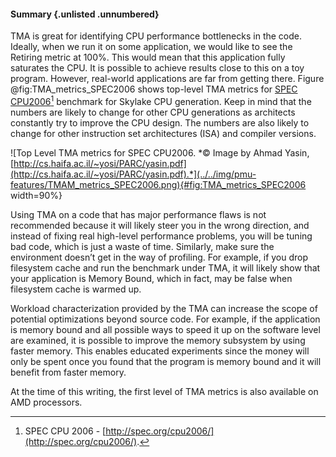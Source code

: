#### Summary {.unlisted .unnumbered}

TMA is great for identifying CPU performance bottlenecks in the code. Ideally, when we run it on some application, we would like to see the Retiring metric at 100%.  This would mean that this application fully saturates the CPU. It is possible to achieve results close to this on a toy program. However, real-world applications are far from getting there. Figure @fig:TMA_metrics_SPEC2006 shows top-level TMA metrics for [SPEC CPU2006](http://spec.org/cpu2006/)[^13] benchmark for Skylake CPU generation. Keep in mind that the numbers are likely to change for other CPU generations as architects constantly try to improve the CPU design. The numbers are also likely to change for other instruction set architectures (ISA) and compiler versions.

![Top Level TMA metrics for SPEC CPU2006. *© Image by Ahmad Yasin, [http://cs.haifa.ac.il/~yosi/PARC/yasin.pdf](http://cs.haifa.ac.il/~yosi/PARC/yasin.pdf).*](../../img/pmu-features/TMAM_metrics_SPEC2006.png){#fig:TMA_metrics_SPEC2006 width=90%}

Using TMA on a code that has major performance flaws is not recommended because it will likely steer you in the wrong direction, and instead of fixing real high-level performance problems, you will be tuning bad code, which is just a waste of time. Similarly, make sure the environment doesn’t get in the way of profiling. For example, if you drop filesystem cache and run the benchmark under TMA, it will likely show that your application is Memory Bound, which in fact, may be false when filesystem cache is warmed up.

Workload characterization provided by the TMA can increase the scope of potential optimizations beyond source code. For example, if the application is memory bound and all possible ways to speed it up on the software level are examined, it is possible to improve the memory subsystem by using faster memory. This enables educated experiments since the money will only be spent once you found that the program is memory bound and it will benefit from faster memory.

At the time of this writing, the first level of TMA metrics is also available on AMD processors.

[^13]: SPEC CPU 2006 - [http://spec.org/cpu2006/](http://spec.org/cpu2006/).